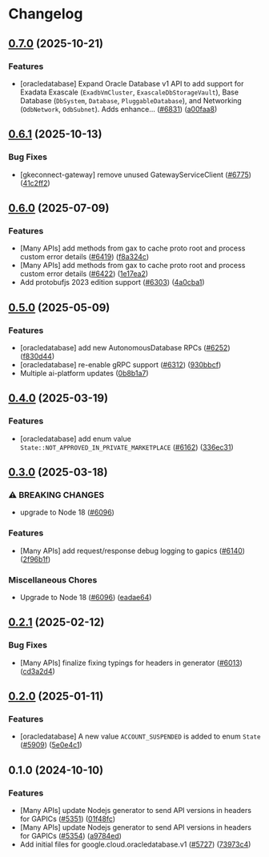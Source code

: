 # Changelog

## [0.7.0](https://github.com/googleapis/google-cloud-node/compare/oracledatabase-v0.6.1...oracledatabase-v0.7.0) (2025-10-21)


### Features

* [oracledatabase] Expand Oracle Database v1 API to add support for Exadata Exascale (`ExadbVmCluster`, `ExascaleDbStorageVault`), Base Database (`DbSystem`, `Database`, `PluggableDatabase`), and Networking (`OdbNetwork`, `OdbSubnet`). Adds enhance... ([#6831](https://github.com/googleapis/google-cloud-node/issues/6831)) ([a00faa8](https://github.com/googleapis/google-cloud-node/commit/a00faa8f3da51868df3e5d7a4a418bdb2f0de840))

## [0.6.1](https://github.com/googleapis/google-cloud-node/compare/oracledatabase-v0.6.0...oracledatabase-v0.6.1) (2025-10-13)


### Bug Fixes

* [gkeconnect-gateway] remove unused GatewayServiceClient ([#6775](https://github.com/googleapis/google-cloud-node/issues/6775)) ([41c2ff2](https://github.com/googleapis/google-cloud-node/commit/41c2ff2851b5fdadabf4f9bd3500167c34b32ff7))

## [0.6.0](https://github.com/googleapis/google-cloud-node/compare/oracledatabase-v0.5.0...oracledatabase-v0.6.0) (2025-07-09)


### Features

* [Many APIs] add methods from gax to cache proto root and process custom error details ([#6419](https://github.com/googleapis/google-cloud-node/issues/6419)) ([f8a324c](https://github.com/googleapis/google-cloud-node/commit/f8a324ca5c3bc0f730e4ed67d9407c44f2414936))
* [Many APIs] add methods from gax to cache proto root and process custom error details ([#6422](https://github.com/googleapis/google-cloud-node/issues/6422)) ([1e17ea2](https://github.com/googleapis/google-cloud-node/commit/1e17ea2496a502905259010a6702e7cc68f9d1ba))
* Add protobufjs 2023 edition support ([#6303](https://github.com/googleapis/google-cloud-node/issues/6303)) ([4a0cba1](https://github.com/googleapis/google-cloud-node/commit/4a0cba1e41a9aeb9c15ad31487ef013c8277cfef))

## [0.5.0](https://github.com/googleapis/google-cloud-node/compare/oracledatabase-v0.4.0...oracledatabase-v0.5.0) (2025-05-09)


### Features

* [oracledatabase] add new AutonomousDatabase RPCs ([#6252](https://github.com/googleapis/google-cloud-node/issues/6252)) ([f830d44](https://github.com/googleapis/google-cloud-node/commit/f830d44de5a6e3f93a54955f01bb8e34934c5e5c))
* [oracledatabase] re-enable gRPC support ([#6312](https://github.com/googleapis/google-cloud-node/issues/6312)) ([930bbcf](https://github.com/googleapis/google-cloud-node/commit/930bbcf6317c43ac647d1525d926820c31999c84))
* Multiple ai-platform updates ([0b8b1a7](https://github.com/googleapis/google-cloud-node/commit/0b8b1a75f33bdf94000321d239834b9b10757862))

## [0.4.0](https://github.com/googleapis/google-cloud-node/compare/oracledatabase-v0.3.0...oracledatabase-v0.4.0) (2025-03-19)


### Features

* [oracledatabase] add enum value `State::NOT_APPROVED_IN_PRIVATE_MARKETPLACE` ([#6162](https://github.com/googleapis/google-cloud-node/issues/6162)) ([336ec31](https://github.com/googleapis/google-cloud-node/commit/336ec3119f2c1964b3d43ed23fba880ab4658b20))

## [0.3.0](https://github.com/googleapis/google-cloud-node/compare/oracledatabase-v0.2.1...oracledatabase-v0.3.0) (2025-03-18)


### ⚠ BREAKING CHANGES

* upgrade to Node 18 ([#6096](https://github.com/googleapis/google-cloud-node/issues/6096))

### Features

* [Many APIs] add request/response debug logging to gapics ([#6140](https://github.com/googleapis/google-cloud-node/issues/6140)) ([2f96b1f](https://github.com/googleapis/google-cloud-node/commit/2f96b1f95dd6b7cb89871b56e5ea5aadf5454292))


### Miscellaneous Chores

* Upgrade to Node 18 ([#6096](https://github.com/googleapis/google-cloud-node/issues/6096)) ([eadae64](https://github.com/googleapis/google-cloud-node/commit/eadae64d54e07aa2c65097ea52e65008d4e87436))

## [0.2.1](https://github.com/googleapis/google-cloud-node/compare/oracledatabase-v0.2.0...oracledatabase-v0.2.1) (2025-02-12)


### Bug Fixes

* [Many APIs] finalize fixing typings for headers in generator ([#6013](https://github.com/googleapis/google-cloud-node/issues/6013)) ([cd3a2d4](https://github.com/googleapis/google-cloud-node/commit/cd3a2d44fc7a9b3798346162ba19df1c748fba58))

## [0.2.0](https://github.com/googleapis/google-cloud-node/compare/oracledatabase-v0.1.0...oracledatabase-v0.2.0) (2025-01-11)


### Features

* [oracledatabase] A new value `ACCOUNT_SUSPENDED` is added to enum `State` ([#5909](https://github.com/googleapis/google-cloud-node/issues/5909)) ([5e0e4c1](https://github.com/googleapis/google-cloud-node/commit/5e0e4c19f006579e8808e21bcf0154d5e47669f8))

## 0.1.0 (2024-10-10)


### Features

* [Many APIs] update Nodejs generator to send API versions in headers for GAPICs ([#5351](https://github.com/googleapis/google-cloud-node/issues/5351)) ([01f48fc](https://github.com/googleapis/google-cloud-node/commit/01f48fce63ec4ddf801d59ee2b8c0db9f6fb8372))
* [Many APIs] update Nodejs generator to send API versions in headers for GAPICs ([#5354](https://github.com/googleapis/google-cloud-node/issues/5354)) ([a9784ed](https://github.com/googleapis/google-cloud-node/commit/a9784ed3db6ee96d171762308bbbcd57390b6866))
* Add initial files for google.cloud.oracledatabase.v1 ([#5727](https://github.com/googleapis/google-cloud-node/issues/5727)) ([73973c4](https://github.com/googleapis/google-cloud-node/commit/73973c441885b512790a6a4f6c9a37a09ca8e60c))
